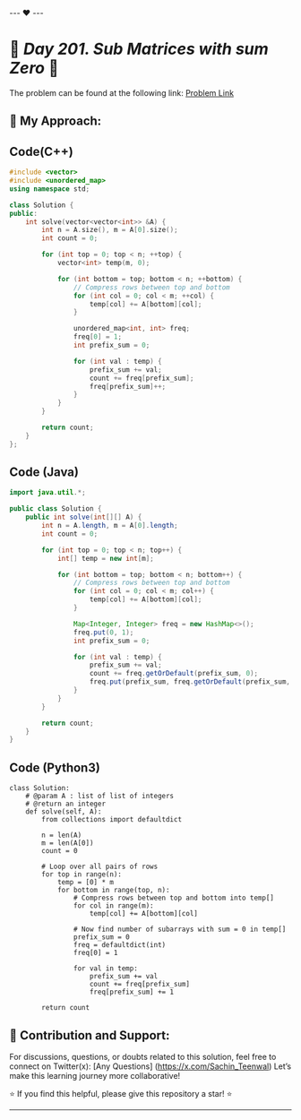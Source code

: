 --- ❤️ ---

# 🚀 _Day 201. Sub Matrices with sum Zero_ 🧠


The problem can be found at the following link: [Problem Link](https://www.interviewbit.com/problems/sub-matrices-with-sum-zero/)

## 🎯 **My Approach:**


## Code(C++)
```cpp
#include <vector>
#include <unordered_map>
using namespace std;

class Solution {
public:
    int solve(vector<vector<int>> &A) {
        int n = A.size(), m = A[0].size();
        int count = 0;

        for (int top = 0; top < n; ++top) {
            vector<int> temp(m, 0);

            for (int bottom = top; bottom < n; ++bottom) {
                // Compress rows between top and bottom
                for (int col = 0; col < m; ++col) {
                    temp[col] += A[bottom][col];
                }

                unordered_map<int, int> freq;
                freq[0] = 1;
                int prefix_sum = 0;

                for (int val : temp) {
                    prefix_sum += val;
                    count += freq[prefix_sum];
                    freq[prefix_sum]++;
                }
            }
        }

        return count;
    }
};

```

## Code (Java)

```java
import java.util.*;

public class Solution {
    public int solve(int[][] A) {
        int n = A.length, m = A[0].length;
        int count = 0;

        for (int top = 0; top < n; top++) {
            int[] temp = new int[m];

            for (int bottom = top; bottom < n; bottom++) {
                // Compress rows between top and bottom
                for (int col = 0; col < m; col++) {
                    temp[col] += A[bottom][col];
                }

                Map<Integer, Integer> freq = new HashMap<>();
                freq.put(0, 1);
                int prefix_sum = 0;

                for (int val : temp) {
                    prefix_sum += val;
                    count += freq.getOrDefault(prefix_sum, 0);
                    freq.put(prefix_sum, freq.getOrDefault(prefix_sum, 0) + 1);
                }
            }
        }

        return count;
    }
}

```

## Code (Python3)

```python3
class Solution:
    # @param A : list of list of integers
    # @return an integer
    def solve(self, A):
        from collections import defaultdict

        n = len(A)
        m = len(A[0])
        count = 0

        # Loop over all pairs of rows
        for top in range(n):
            temp = [0] * m
            for bottom in range(top, n):
                # Compress rows between top and bottom into temp[]
                for col in range(m):
                    temp[col] += A[bottom][col]

                # Now find number of subarrays with sum = 0 in temp[]
                prefix_sum = 0
                freq = defaultdict(int)
                freq[0] = 1

                for val in temp:
                    prefix_sum += val
                    count += freq[prefix_sum]
                    freq[prefix_sum] += 1

        return count

```



## 🎯 **Contribution and Support:**

For discussions, questions, or doubts related to this solution, feel free to connect on Twitter(x): [Any Questions] (https://x.com/Sachin_Teenwal) Let’s make this learning journey more collaborative!

⭐ If you find this helpful, please give this repository a star! ⭐

---
